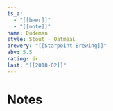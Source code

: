 ```yaml
---
is_a:
  - "[[beer]]"
  - "[[note]]"
name: Dudeman
style: Stout - Oatmeal
brewery: "[[Starpoint Brewing]]"
abv: 5.5
rating: 👍
last: "[[2018-02]]"
---
```

# Notes

